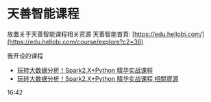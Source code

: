# 天善智能课程

放置关于天善智能课程相关资源
天善智能首頁: [https://edu.hellobi.com/](https://edu.hellobi.com/course/explore?c2=36)

我开设的课程
* [玩转大数据分析！Spark2.X+Python 精华实战课程](https://edu.hellobi.com/course/222)
* [玩转大数据分析！Spark2.X+Python 精华实战课程 相關資源](https://github.com/bryanyang0528/hellobi/tree/master/pyspark)

16:42
